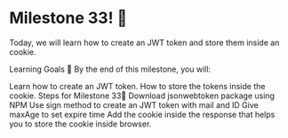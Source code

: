 
# Milestone 33! 🌟

Today, we will learn how to create an JWT token and store them inside an cookie.

Learning Goals 🎯 By the end of this milestone, you will:

Learn how to create an JWT token. How to store the tokens inside the cookie. Steps for Milestone 33📝 Download jsonwebtoken package using NPM Use sign method to create an JWT token with mail and ID Give maxAge to set expire time Add the cookie inside the response that helps you to store the cookie inside browser.